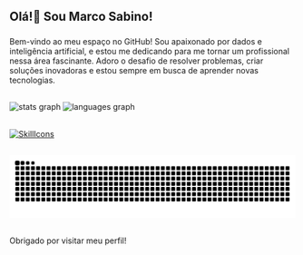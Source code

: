 <h2 align="left">Olá!👋 Sou Marco Sabino!</h2>

###

<p align="left">Bem-vindo ao meu espaço no GitHub! Sou apaixonado por dados e inteligência artificial, e estou me dedicando para me tornar um profissional nessa área fascinante. Adoro o desafio de resolver problemas, criar soluções inovadoras e estou sempre em busca de aprender novas tecnologias.</p>

##

<div align="left">
  <img src="https://github-readme-stats.vercel.app/api?username=marccosabino&hide_title=false&hide_rank=false&show_icons=true&include_all_commits=true&count_private=true&disable_animations=false&theme=dark&show&locale=en&hide_border=false&order=1" height="150" alt="stats graph"  />
  <img src="https://github-readme-stats.vercel.app/api/top-langs?username=marccosabino&locale=en&hide_title=false&layout=compact&card_width=320&langs_count=5&theme=dark&show&hide_border=false&order=2" height="150" alt="languages graph"  />
</div>

<br>

[![SkillIcons](https://skillicons.dev/icons?i=js,html,css,py,mysql,java)](https://skillicons.dev)<br/>








##

<img src="https://raw.githubusercontent.com/marccosabino/marccosabino/output/snake.svg" alt="Snake animation" />

##
Obrigado por visitar meu perfil!

